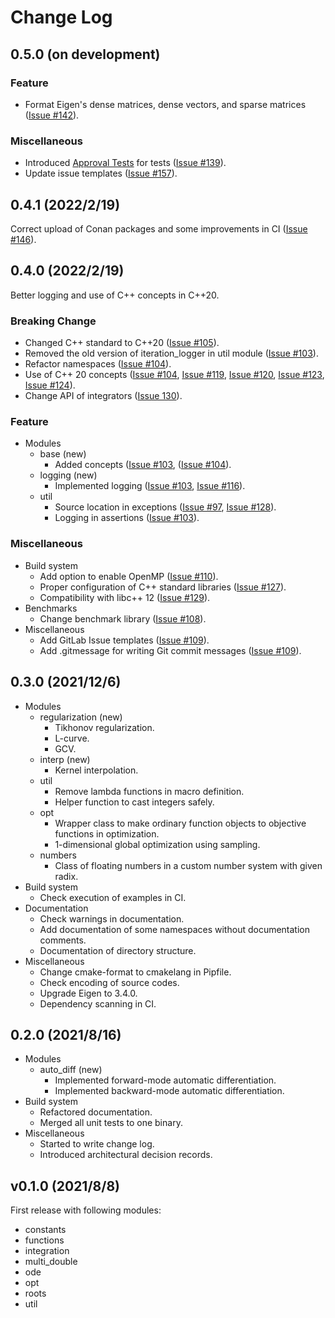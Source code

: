 # Change Log

## 0.5.0 (on development)

### Feature

- Format Eigen's dense matrices, dense vectors, and sparse matrices ([Issue #142](https://gitlab.com/MusicScience37/numerical-collection-cpp/-/issues/142)).

### Miscellaneous

- Introduced [Approval Tests](https://approvaltests.com/) for tests ([Issue #139](https://gitlab.com/MusicScience37/numerical-collection-cpp/-/issues/139)).
- Update issue templates ([Issue #157](https://gitlab.com/MusicScience37/numerical-collection-cpp/-/issues/157)).

## 0.4.1 (2022/2/19)

Correct upload of Conan packages and some improvements in CI ([Issue #146](https://gitlab.com/MusicScience37/numerical-collection-cpp/-/issues/146)).

## 0.4.0 (2022/2/19)

Better logging and use of C++ concepts in C++20.

### Breaking Change

- Changed C++ standard to C++20 ([Issue #105](https://gitlab.com/MusicScience37/numerical-collection-cpp/-/issues/105)).
- Removed the old version of iteration_logger in util module ([Issue #103](https://gitlab.com/MusicScience37/numerical-collection-cpp/-/issues/103)).
- Refactor namespaces ([Issue #104](https://gitlab.com/MusicScience37/numerical-collection-cpp/-/issues/104)).
- Use of C++ 20 concepts ([Issue #104](https://gitlab.com/MusicScience37/numerical-collection-cpp/-/issues/104), [Issue #119](https://gitlab.com/MusicScience37/numerical-collection-cpp/-/issues/119), [Issue #120](https://gitlab.com/MusicScience37/numerical-collection-cpp/-/issues/120), [Issue #123](https://gitlab.com/MusicScience37/numerical-collection-cpp/-/issues/123), [Issue #124](https://gitlab.com/MusicScience37/numerical-collection-cpp/-/issues/124)).
- Change API of integrators ([Issue 130](https://gitlab.com/MusicScience37/numerical-collection-cpp/-/issues/130)).

### Feature

- Modules
  - base (new)
    - Added concepts ([Issue #103](https://gitlab.com/MusicScience37/numerical-collection-cpp/-/issues/103), ([Issue #104](https://gitlab.com/MusicScience37/numerical-collection-cpp/-/issues/104)).
  - logging (new)
    - Implemented logging ([Issue #103](https://gitlab.com/MusicScience37/numerical-collection-cpp/-/issues/103), [Issue #116](https://gitlab.com/MusicScience37/numerical-collection-cpp/-/issues/116)).
  - util
    - Source location in exceptions ([Issue #97](https://gitlab.com/MusicScience37/numerical-collection-cpp/-/issues/97), [Issue #128](https://gitlab.com/MusicScience37/numerical-collection-cpp/-/issues/128)).
    - Logging in assertions ([Issue #103](https://gitlab.com/MusicScience37/numerical-collection-cpp/-/issues/103)).

### Miscellaneous

- Build system
  - Add option to enable OpenMP ([Issue #110](https://gitlab.com/MusicScience37/numerical-collection-cpp/-/issues/110)).
  - Proper configuration of C++ standard libraries ([Issue #127](https://gitlab.com/MusicScience37/numerical-collection-cpp/-/issues/127)).
  - Compatibility with libc++ 12 ([Issue #129](https://gitlab.com/MusicScience37/numerical-collection-cpp/-/issues/129)).
- Benchmarks
  - Change benchmark library ([Issue #108](https://gitlab.com/MusicScience37/numerical-collection-cpp/-/issues/108)).
- Miscellaneous
  - Add GitLab Issue templates ([Issue #109](https://gitlab.com/MusicScience37/numerical-collection-cpp/-/issues/109)).
  - Add .gitmessage for writing Git commit messages ([Issue #109](https://gitlab.com/MusicScience37/numerical-collection-cpp/-/issues/109)).

## 0.3.0 (2021/12/6)

- Modules
  - regularization (new)
    - Tikhonov regularization.
    - L-curve.
    - GCV.
  - interp (new)
    - Kernel interpolation.
  - util
    - Remove lambda functions in macro definition.
    - Helper function to cast integers safely.
  - opt
    - Wrapper class to make ordinary function objects to objective functions in optimization.
    - 1-dimensional global optimization using sampling.
  - numbers
    - Class of floating numbers in a custom number system with given radix.
- Build system
  - Check execution of examples in CI.
- Documentation
  - Check warnings in documentation.
  - Add documentation of some namespaces without documentation comments.
  - Documentation of directory structure.
- Miscellaneous
  - Change cmake-format to cmakelang in Pipfile.
  - Check encoding of source codes.
  - Upgrade Eigen to 3.4.0.
  - Dependency scanning in CI.

## 0.2.0 (2021/8/16)

- Modules
  - auto_diff (new)
    - Implemented forward-mode automatic differentiation.
    - Implemented backward-mode automatic differentiation.
- Build system
  - Refactored documentation.
  - Merged all unit tests to one binary.
- Miscellaneous
  - Started to write change log.
  - Introduced architectural decision records.

## v0.1.0 (2021/8/8)

First release with following modules:

- constants
- functions
- integration
- multi_double
- ode
- opt
- roots
- util
